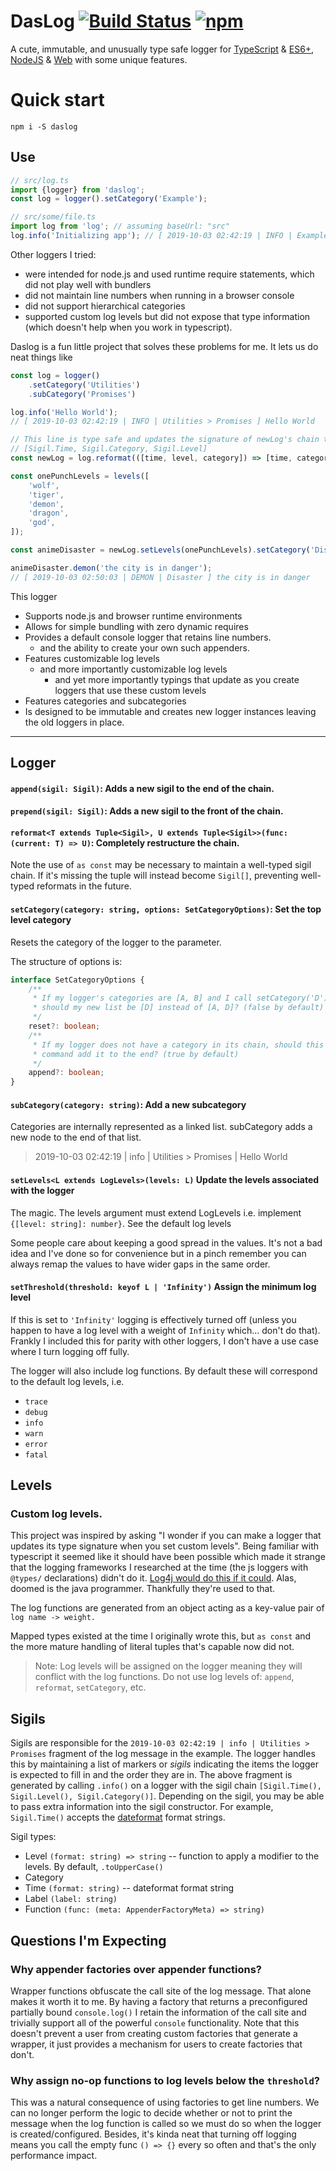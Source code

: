 # DasLog [![Build Status](https://travis-ci.com/paarthenon/daslog.svg?branch=master)](https://travis-ci.com/paarthenon/daslog) [![npm](https://img.shields.io/npm/v/daslog)](https://www.npmjs.com/package/daslog)

A cute, immutable, and unusually type safe logger for [TypeScript](https://www.typescriptlang.org/) & [ES6+](http://es6-features.org/), [NodeJS](https://nodejs.org/en/) & [Web](https://webpack.js.org/) with some unique features.
# Quick start

    npm i -S daslog

## Use

```typescript
// src/log.ts
import {logger} from 'daslog';
const log = logger().setCategory('Example');

// src/some/file.ts
import log from 'log'; // assuming baseUrl: "src"
log.info('Initializing app'); // [ 2019-10-03 02:42:19 | INFO | Example ] Initializing app
```

Other loggers I tried:
 * were intended for node.js and used runtime require statements, which did not play well with bundlers
 * did not maintain line numbers when running in a browser console
 * did not support hierarchical categories
 * supported custom log levels but did not expose that type information (which doesn't help when you work in typescript).

Daslog is a fun little project that solves these problems for me. It lets us do neat things like

```typescript
const log = logger()
    .setCategory('Utilities')
    .subCategory('Promises')

log.info('Hello World');
// [ 2019-10-03 02:42:19 | INFO | Utilities > Promises ] Hello World

// This line is type safe and updates the signature of newLog's chain to
// [Sigil.Time, Sigil.Category, Sigil.Level]
const newLog = log.reformat(([time, level, category]) => [time, category, level] as const);

const onePunchLevels = levels([
    'wolf',
    'tiger',
    'demon',
    'dragon',
    'god',
]);

const animeDisaster = newLog.setLevels(onePunchLevels).setCategory('Disaster');

animeDisaster.demon('the city is in danger');
// [ 2019-10-03 02:50:03 | DEMON | Disaster ] the city is in danger
```

This logger

 * Supports node.js and browser runtime environments
 * Allows for simple bundling with zero dynamic requires
 * Provides a default console logger that retains line numbers.
    * and the ability to create your own such appenders.
 * Features customizable log levels 
    * and more importantly customizable log levels
        * and yet more importantly typings that update as you create loggers that use these custom levels
 * Features categories and subcategories
 * Is designed to be immutable and creates new logger instances leaving the old loggers in place.

****
## Logger

#### `append(sigil: Sigil)`: Adds a new sigil to the end of the chain.
#### `prepend(sigil: Sigil)`: Adds a new sigil to the front of the chain.
#### `reformat<T extends Tuple<Sigil>, U extends Tuple<Sigil>>(func: (current: T) => U)`: Completely restructure the chain.

Note the use of `as const` may be necessary to maintain a well-typed sigil chain. If it's missing the tuple will instead become `Sigil[]`, preventing well-typed reformats in the future.

#### `setCategory(category: string, options: SetCategoryOptions)`: Set the top level category

Resets the category of the logger to the parameter. 

The structure of options is:
```typescript
interface SetCategoryOptions {
    /**
     * If my logger's categories are [A, B] and I call setCategory('D'), 
     * should my new list be [D] instead of [A, D]? (false by default)
     */
    reset?: boolean;
    /**
     * If my logger does not have a category in its chain, should this
     * command add it to the end? (true by default)
     */
    append?: boolean;
}
```

#### `subCategory(category: string)`: Add a new subcategory

Categories are internally represented as a linked list. subCategory adds a new node to the end of that list.

> 2019-10-03 02:42:19 | info | Utilities > Promises | Hello World

#### `setLevels<L extends LogLevels>(levels: L)` Update the levels associated with the logger

The magic. The levels argument must extend LogLevels i.e. implement `{[level: string]: number}`. See the default log levels

Some people care about keeping a good spread in the values. It's not a bad idea and I've done so for convenience but in a pinch remember you can always remap the values to have wider gaps in the same order.

#### `setThreshold(threshold: keyof L | 'Infinity')` Assign the minimum log level

If this is set to `'Infinity'` logging is effectively turned off (unless you happen to have a log level with a weight of `Infinity` which... don't do that). Frankly I included this for parity with other loggers, I don't have a use case where I turn logging off fully.

The logger will also include log functions. By default these will correspond to the default log levels, i.e.
* `trace` 
* `debug`
* `info`
* `warn`
* `error`
* `fatal`

## Levels

### Custom log levels.

This project was inspired by asking "I wonder if you can make a logger that updates its type signature when you set custom levels". Being familiar with typescript it seemed like it should have been possible which made it strange that the logging frameworks I researched at the time (the js loggers with `@types/` declarations) didn't do it. [Log4j would do this if it could](https://logging.apache.org/log4j/2.x/manual/customloglevels.html#Adding_or_Replacing_Log_Levels). Alas, doomed is the java programmer. Thankfully they're used to that.

The log functions are generated from an object acting as a key-value pair of `log name -> weight.` 

Mapped types existed at the time I originally wrote this, but `as const` and the more mature handling of literal tuples that's capable now did not.

> Note: Log levels will be assigned on the logger meaning they will conflict with the log functions. Do not use log levels of: `append`, `reformat`, `setCategory`, etc.

## Sigils

Sigils are responsible for the `2019-10-03 02:42:19 | info | Utilities > Promises` fragment of the log message in the example. The logger handles this by maintaining a list of markers or *sigils* indicating the items the logger is expected to fill in and the order they are in. The above fragment is generated by calling `.info()` on a logger with the sigil chain `[Sigil.Time(), Sigil.Level(), Sigil.Category()]`. Depending on the sigil, you may be able to pass extra information into the sigil constructor. For example, `Sigil.Time()` accepts the [dateformat](https://github.com/felixge/node-dateformat) format strings.

Sigil types:

 * Level `(format: string) => string` -- function to apply a modifier to the levels. By default, `.toUpperCase()`
 * Category
 * Time `(format: string)` -- dateformat format string
 * Label `(label: string)`
 * Function `(func: (meta: AppenderFactoryMeta) => string)`

## Questions I'm Expecting

### Why appender factories over appender functions?

Wrapper functions obfuscate the call site of the log message. That alone makes it worth it to me. By having a factory that returns a preconfigured partially bound `console.log()` I retain the information of the call site and trivially support all of the powerful `console` functionality. Note that this doesn't prevent a user from creating custom factories that generate a wrapper, it just provides a mechanism for users to create factories that don't.

### Why assign no-op functions to log levels below the `threshold`?

This was a natural consequence of using factories to get line numbers. We can no longer perform the logic to decide whether or not to print the message when the log function is called so we must do so when the logger is created/configured. Besides, it's kinda neat that turning off logging means you call the empty func `() => {}` every so often and that's the only performance impact. 
